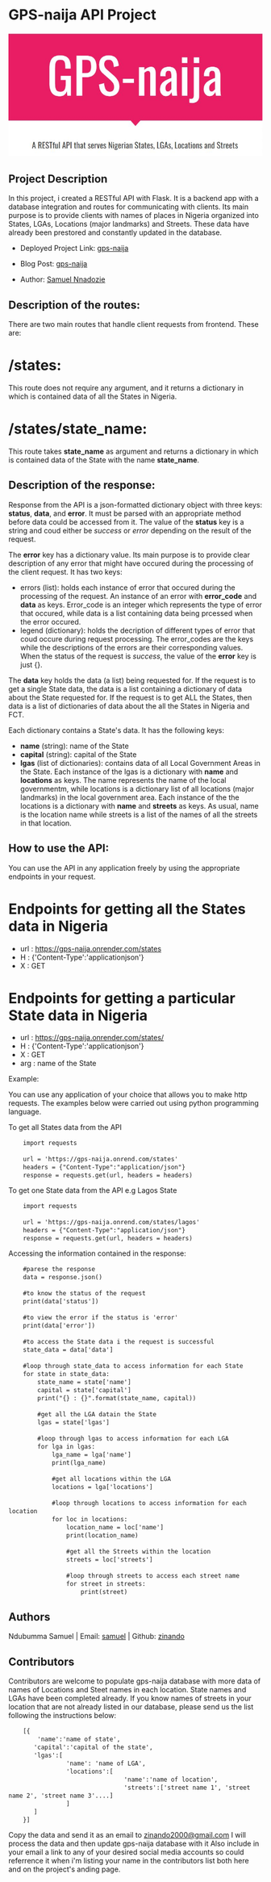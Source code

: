 # GPS-naija API Project
![GPS-naija API Banner image](static/assets/images/gps-naija.jpg)

## Project Description
In this project, i created a RESTful API with Flask. It is a backend app with a database integration and routes for communicating with clients. Its main purpose is to provide clients with names of places in Nigeria organized into States, LGAs, Locations (major landmarks) and Streets. These data have already been prestored and constantly updated in the database.

* Deployed Project Link: [gps-naija](https://gps-naija.onrender.com)
* Blog Post: [gps-naija](https://www.linkedin.com/posts/samuel-nnadozie-38349476_gps-naija-is-a-restful-api-that-serves-names-activity-7076487358199607296-qqKS?utm_source=share&utm_medium=member_desktop)

* Author: [Samuel Nnadozie](https://www.linkedin.com/in/samuel-nnadozie-38349476)

## Description of the routes:
There are two main routes that handle client requests from frontend. These are:

# /states: 
This route does not require any argument, and it returns a dictionary in which is contained data of all the States in Nigeria. 

# /states/state_name:
This route takes <b>state_name</b> as argument and returns a dictionary in which is contained data of the State with the name <b>state_name</b>.

## Description of the response:
Response from the API is a json-formatted dictionary object with three keys: <b>status</b>, <b>data</b>, and <b>error</b>. It must be parsed with an appropriate method before data could be accessed from it.
The value of the <b>status</b> key is a string and coud either be <i>success</i> or <i>error</i> depending on the result of the request.

The <b>error</b> key has a dictionary value. Its main purpose is to provide clear description of any error that might have occured during the processing of the client request. It has two keys:
- errors (list): holds each instance of error that occured during the processing of the request. An instance of an error with <b>error_code</b> and <b>data</b> as keys. Error_code is an integer which represents the type of error that occured, while data is a list containing data being prcessed when the error occured.
- legend (dictionary): holds the decription of different types of error that coud occure during request processing. The error_codes are the keys while the descriptions of the errors are their corresponding values.
When the status of the request is <i>success</i>, the value of the <b>error</b> key is just {}.

The <b>data</b> key holds the data (a list) being requested for. If the request is to get a single State data, the data is a list containing a dictionary of data about the State requested for. If the request is to get ALL the States, then data is a list of dictionaries of data about the all the States in Nigeria and FCT.

Each dictionary contains a State's data. It has the following keys: 
- <b>name</b> (string): name of the State
- <b>capital</b> (string): capital of the State
- <b>lgas</b> (list of dictionaries): contains data of all Local Government Areas in the State. Each instance of the lgas is a dictionary with <b>name</b> and <b>locations</b> as keys. The name represents the name of the local governmentm, while locations is a dictionary list of all locations (major landmarks) in the local government area. Each instance of the the locations is a dictionary with <b>name</b> and <b>streets</b> as keys. As usual, name is the location name while streets is a list of the names of all the streets in that location.

## How to use the API:
You can use the API in any application freely by using the appropriate endpoints in your request.

# Endpoints for getting all the States data in Nigeria
- url : https://gps-naija.onrender.com/states
- H : {'Content-Type':'applicationjson'}
- X : GET


# Endpoints for getting a particular State data in Nigeria
- url : https://gps-naija.onrender.com/states/<arg>
- H : {'Content-Type':'applicationjson'}
- X : GET
- arg : name of the State

Example:

You can use any application of your choice that allows you to make http requests. The examples below were 
carried out using python programming language.

To get all States data from the API

```
	import requests

	url = 'https://gps-naija.onrend.com/states'
	headers = {"Content-Type":"application/json"}
	response = requests.get(url, headers = headers)
```

To get one State data from the API e.g Lagos State

```
	import requests

	url = 'https://gps-naija.onrend.com/states/lagos'
	headers = {"Content-Type":"application/json"}
	response = requests.get(url, headers = headers)
```

Accessing the information contained in the response:

```
	#parese the response
	data = response.json()

	#to know the status of the request
	print(data['status'])

	#to view the error if the status is 'error'
	print(data['error'])

	#to access the State data i the request is successful
	state_data = data['data']

	#loop through state_data to access information for each State
	for state in state_data:
		state_name = state['name']
		capital = state['capital']
		print("{} : {}".format(state_name, capital))

		#get all the LGA datain the State
		lgas = state['lgas']

		#loop through lgas to access information for each LGA
		for lga in lgas:
			lga_name = lga['name']
			print(lga_name)

			#get all locations within the LGA
			locations = lga['locations'] 

			#loop through locations to access information for each location
			for loc in locations:
				location_name = loc['name']
				print(location_name)

				#get all the Streets within the location
				streets = loc['streets']

				#loop through streets to access each street name
				for street in streets:
					print(street) 
```

## Authors

Ndubumma Samuel | Email: [samuel](mailto:belovedsamex@yahoo.com) | Github: [zinando](https://github.com/zinando)

## Contributors
Contributors are welcome to populate gps-naija database with more data of names of Locations and Steet names in each location. State names and LGAs have been completed already.
If you know names of streets in your location that are not already listed in our database, please send us the list following the instructions below:

```
	[{
		'name':'name of state',
	   'capital':'capital of the state',
	   'lgas':[
	   			'name': 'name of LGA',
	   			'locations':[
	   							'name':'name of location',
	   							'streets':['street name 1', 'street name 2', 'street name 3'....]
	   			]
	   ]
	}]     
```

Copy the data and send it as an email to zinando2000@gmail.com
I will process the data and then update gps-naija database with it
Also include in your email a link to any of your desired social media accounts so could referrence it when i'm listing your name in the contributors list both here and on the project's anding page.  	
